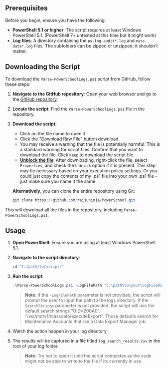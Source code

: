 ## Prerequisites

Before you begin, ensure you have the following:

- **PowerShell 5.1 or higher**: The script requires at least Windows PowerShell 5.1. (PowerShell 7+ untested at this time but it might work)
- **Log files**: A directory containing the `ps-log-audit*.log` and `mass-data*.log` files. The subfolders can be zipped or unzipped; it shouldn't matter.

## Downloading the Script

To download the `Parse-PowerSchoolLogs.ps1` script from GitHub, follow these steps:

1. **Navigate to the GitHub repository**: Open your web browser and go to the [GitHub repository](https://github.com/raijuninja/PowerSchool).

2. **Locate the script**: Find the `Parse-PowerSchoolLogs.ps1` file in the repository.

3. **Download the script**:
	- Click on the file name to open it.
	- Click the "Download Raw File" button download.
	- You may receive a warning that the file is potentially harmful. This is a standard warning for script files. Confirm that you want to download the file. Click `Keep` to download the script file.
	- **[Unblock the file](unblock-file.png)**: After downloading, right-click the file, select `Properties`, and check the `Unblock` option if it is present. This step may be necessary based on your execution policy settings. Or you could just copy the contents of my .ps1 file into your own .ps1 file - just make sure you name it the same

	**Alternatively**, you can clone the entire repository using Git:

	```powershell
	git clone https://github.com/raijuninja/PowerSchool.git
	```

This will download all the files in the repository, including `Parse-PowerSchoolLogs.ps1`.

## Usage

1. **Open PowerShell**: Ensure you are using at least Windows PowerShell 5.1.

2. **Navigate to the script directory**:
	```powershell
	cd "C:/path/to/script/"
	```

3. **Run the script**:
	```powershell
	.\Parse-PowerSchoolLogs.ps1 -LogFilePath "C:\path\to\your\logFileDirectory" -SearchStrings "UID=200A0", "/ws/md/v1/massdata/executeExport"
	```
	> **Note**: If the `-LogFilePath` parameter is not provided, the script will prompt the user to input the path to the logs directory. If the `-SearchStrings` parameter is not provided, the script will use the default search strings "UID=200A0", "/ws/md/v1/massdata/executeExport". Those defaults search for Maintenance Accounts that ran a Data Export Manager job.

4. Watch the action happen in your log directory

5. The results will be captured in a file titled `log_search_results.csv` in the root of your log folder.

	> **Note**: Try not to open it until the script completes as the code might not be able to write to the file if its currently in use.